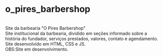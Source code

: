 # o_pires_barbershop
<br>
Site da barbearia "O Pires Barbershop"
<br>
Site institucional da barbearia, dividido em seções informado sobre a história do fundador, serviços prestados, valores, contato e agendamento.
Site desenvolvido em HTML, CSS e JS.
<br>
OBS:Site em desenvolvimento.
